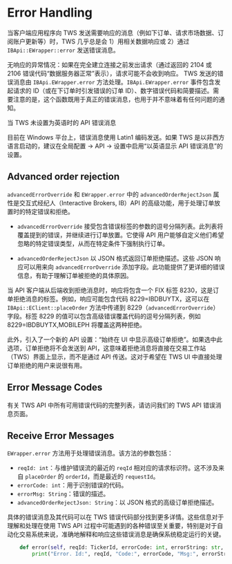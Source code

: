 # Error Handling

当客户端应用程序向 TWS 发送需要响应的消息（例如下订单、请求市场数据、订阅账户更新等）时，TWS 几乎总是会 1）用相关数据响应或 2）通过 `IBApi::EWrapper::error` 发送错误消息。

无响应的异常情况：如果在完全建立连接之前发出请求（通过返回的 2104 或 2106 错误代码“数据服务器正常”表示），请求可能不会收到响应。
TWS 发送的错误消息由 `IBApi.EWrapper.error` 方法处理。`IBApi.EWrapper.error` 事件包含发起请求的 ID（或在下订单时引发错误的订单 ID）、数字错误代码和简要描述。需要注意的是，这个函数既用于真正的错误消息，也用于并不意味着有任何问题的通知。

当 TWS 未设置为英语时的 API 错误消息

目前在 Windows 平台上，错误消息使用 Latin1 编码发送。如果 TWS 是以非西方语言启动的，建议在全局配置 -> API -> 设置中启用“以英语显示 API 错误消息”的设置。

## Advanced order rejection

`advancedErrorOverride` 和 `EWrapper.error` 中的 `advancedOrderRejectJson` 属性是交互式经纪人（Interactive Brokers, IB）API 的高级功能，用于处理订单放置时的特定错误和拒绝。

- `advancedErrorOverride` 接受包含错误标签的参数的逗号分隔列表。此列表将覆盖提到的错误，并继续进行订单放置。它使得 API 用户能够自定义他们希望忽略的特定错误类型，从而在特定条件下强制执行订单。

- `advancedOrderRejectJson` 以 JSON 格式返回订单拒绝描述。这些 JSON 响应可以用来向 `advancedErrorOverride` 添加字段。此功能提供了更详细的错误信息，有助于理解订单被拒绝的具体原因。

当 API 客户端从后端收到拒绝消息时，响应将包含一个 FIX 标签 8230，这是订单拒绝消息的标签。例如，响应可能包含代码 8229=IBDBUYTX，这可以在 `IBApi::EClient::placeOrder` 方法中传递到 8229（`advancedErrorOverride`）字段。标签 8229 的值可以包含高级错误覆盖代码的逗号分隔列表，例如 8229=IBDBUYTX,MOBILEPH 将覆盖这两种拒绝。

此外，引入了一个新的 API 设置：“始终在 UI 中显示高级订单拒绝”。如果选中此选项，订单拒绝将不会发送到 API，这意味着拒绝消息将直接在交易工作站（TWS）界面上显示，而不是通过 API 传送。这对于希望在 TWS UI 中直接处理订单拒绝的用户来说很有用。

## Error Message Codes

有关 TWS API 中所有可用错误代码的完整列表，请访问我们的 TWS API 错误消息页面。

## Receive Error Messages

`EWrapper.error` 方法用于处理错误消息。该方法的参数包括：

- `reqId: int`：与维护错误流的最近的 `reqId` 相对应的请求标识符。这不涉及来自 `placeOrder` 的 `orderId`，而是最近的 `requestId`。
- `errorCode: int`：用于识别错误的代码。
- `errorMsg: String`：错误的描述。
- `advancedOrderRejectJson: String`：以 JSON 格式的高级订单拒绝描述。

具体的错误消息及其代码可以在 TWS 错误代码部分找到更多详情。这些信息对于理解和处理在使用 TWS API 过程中可能遇到的各种错误至关重要，特别是对于自动化交易系统来说，准确地解释和响应这些错误消息是确保系统稳定运行的关键。

```python
    def error(self, reqId: TickerId, errorCode: int, errorString: str, advancedOrderRejectJson = ""):
        print("Error. Id:", reqId, "Code:", errorCode, "Msg:", errorString, "AdvancedOrderRejectJson:", advancedOrderRejectJson)
```